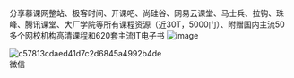 
分享慕课网整站、极客时间、开课吧、尚硅谷、网易云课堂、马士兵、拉钩、珠峰、腾讯课堂、大厂学院等所有课程资源（近30T，5000门）、附赠国内主流50多个网校机构高清课程和620套主流IT电子书
![image](https://user-images.githubusercontent.com/102040770/159281283-4c4b53e4-8f7c-4327-bca8-7a0eea0d7c1c.png)

![c57813cdaed41d7c2d6845a4992b4de](https://user-images.githubusercontent.com/102040770/159281619-1a852491-888c-4b9d-b64d-902a7bb6597d.jpg)      
                                                        微信
